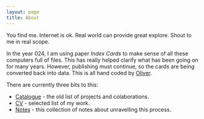 ```yaml
---
layout: page
title: About
---
```


<p class="message">
  You find me. Internet is ok. Real world can provide great explore. Shout to me in real scope.
</p>

In the year 024, I am using paper *Index Cards* to make sense of all these computers full of files. This has really helped clarify what has been going on for many years. However, publishing must continue, so the cards are being converted back into data. This is all hand coded by [Oliver](https://os.koe.pt).

There are currently three bits to this:

* [Catalogue](http://koe.pt) - the old list of projects and colaborations.
* [CV](http://os.koe.pt) - selected list of my work.
* [Notes](http://oscott.github.io/lanyon) - this collection of notes about unravelling this process.
